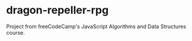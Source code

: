 # dragon-repeller-rpg

Project from freeCodeCamp's JavaScript Algorithms and Data Structures course.
